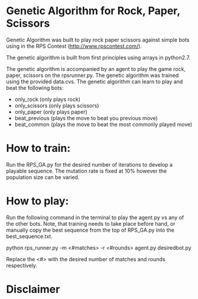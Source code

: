 # Genetic Algorithm for Rock, Paper, Scissors
Genetic Algorithm was built to play rock paper scissors against simple bots using in the RPS Contest (http://www.rpscontest.com/).

The genetic algorithm is built from first principles using arrays in python2.7. 

The genetic algorithm is accompanied by an agent to play the game rock, paper, scissors on the rpsrunner.py. The genetic algorithm was trained using the provided data.cvs. The genetic algorithm can learn to play and beat the following bots:
- only_rock (only plays rock)
- only_scissors (only plays scissors)
- only_paper (only plays paper)
- beat_previous (plays the move to beat you previous move)
- beat_common (plays the move to beat the most commonly played move)

# How to train:
Run the RPS_GA.py for the desired number of iterations to develop a playable sequence. The mutation rate is fixed at 10% however the population size can be varied.

# How to play:
Run the following command in the terminal to play the agent.py vs any of the other bots. Note, that training needs to take place before hand, or manually copy the best sequence from the top of RPS_GA.py into the best_sequence.txt.

python rps_runner.py -m <#matches> -r <#rounds> agent.py desiredbot.py

Replace the <#> with the desired number of matches and rounds respectively.

# Disclaimer 
